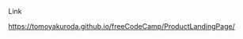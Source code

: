 <p>Link</p>
<a href="https://tomoyakuroda.github.io/freeCodeCamp/ProductLandingPage/">https://tomoyakuroda.github.io/freeCodeCamp/ProductLandingPage/</a>